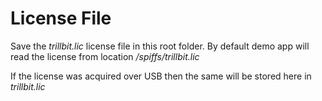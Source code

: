 # License File
Save the *trillbit.lic* license file in this root folder.
By default demo app will read the license from location */spiffs/trillbit.lic*

If the license was acquired over USB then the same will be stored here in *trillbit.lic*